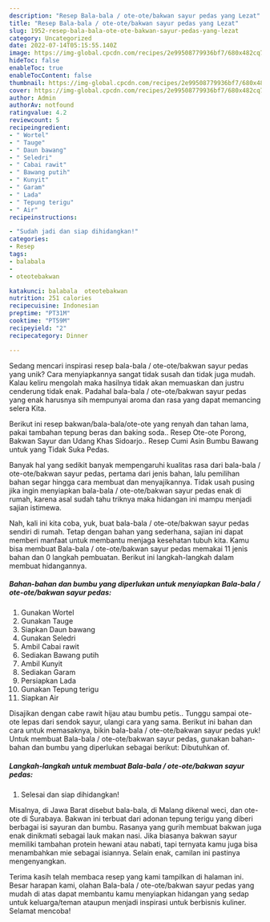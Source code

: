 ```yaml
---
description: "Resep Bala-bala / ote-ote/bakwan sayur pedas yang Lezat"
title: "Resep Bala-bala / ote-ote/bakwan sayur pedas yang Lezat"
slug: 1952-resep-bala-bala-ote-ote-bakwan-sayur-pedas-yang-lezat
category: Uncategorized
date: 2022-07-14T05:15:55.140Z
image: https://img-global.cpcdn.com/recipes/2e99508779936bf7/680x482cq70/bala-bala-ote-otebakwan-sayur-pedas-foto-resep-utama.jpg
hideToc: false
enableToc: true
enableTocContent: false
thumbnail: https://img-global.cpcdn.com/recipes/2e99508779936bf7/680x482cq70/bala-bala-ote-otebakwan-sayur-pedas-foto-resep-utama.jpg
cover: https://img-global.cpcdn.com/recipes/2e99508779936bf7/680x482cq70/bala-bala-ote-otebakwan-sayur-pedas-foto-resep-utama.jpg
author: Admin
authorAv: notfound
ratingvalue: 4.2
reviewcount: 5
recipeingredient:
- " Wortel"
- " Tauge"
- " Daun bawang"
- " Seledri"
- " Cabai rawit"
- " Bawang putih"
- " Kunyit"
- " Garam"
- " Lada"
- " Tepung terigu"
- " Air"
recipeinstructions:

- "Sudah jadi dan siap dihidangkan!"
categories:
- Resep
tags:
- balabala
- 
- oteotebakwan

katakunci: balabala  oteotebakwan 
nutrition: 251 calories
recipecuisine: Indonesian
preptime: "PT31M"
cooktime: "PT59M"
recipeyield: "2"
recipecategory: Dinner

---
```





Sedang mencari inspirasi resep bala-bala / ote-ote/bakwan sayur pedas yang unik? Cara menyiapkannya sangat tidak susah dan tidak juga mudah. Kalau keliru mengolah maka hasilnya tidak akan memuaskan dan justru cenderung tidak enak. Padahal bala-bala / ote-ote/bakwan sayur pedas yang enak harusnya sih mempunyai aroma dan rasa yang dapat memancing selera Kita.





Berikut ini resep bakwan/bala-bala/ote-ote yang renyah dan tahan lama, pakai tambahan tepung beras dan baking soda.. Resep Ote-ote Porong, Bakwan Sayur dan Udang Khas Sidoarjo.. Resep Cumi Asin Bumbu Bawang untuk yang Tidak Suka Pedas.

Banyak hal yang sedikit banyak mempengaruhi kualitas rasa dari bala-bala / ote-ote/bakwan sayur pedas, pertama dari jenis bahan, lalu pemilihan bahan segar hingga cara membuat dan menyajikannya. Tidak usah pusing jika ingin menyiapkan bala-bala / ote-ote/bakwan sayur pedas enak di rumah, karena asal sudah tahu triknya maka hidangan ini mampu menjadi sajian istimewa.






Nah, kali ini kita coba, yuk, buat bala-bala / ote-ote/bakwan sayur pedas sendiri di rumah. Tetap dengan bahan yang sederhana, sajian ini dapat memberi manfaat untuk membantu menjaga kesehatan tubuh kita. Kamu bisa membuat Bala-bala / ote-ote/bakwan sayur pedas memakai 11 jenis bahan dan 0 langkah pembuatan. Berikut ini langkah-langkah dalam membuat hidangannya.

<!--inarticleads1-->

##### Bahan-bahan dan bumbu yang diperlukan untuk menyiapkan Bala-bala / ote-ote/bakwan sayur pedas:

1. Gunakan  Wortel
1. Gunakan  Tauge
1. Siapkan  Daun bawang
1. Gunakan  Seledri
1. Ambil  Cabai rawit
1. Sediakan  Bawang putih
1. Ambil  Kunyit
1. Sediakan  Garam
1. Persiapkan  Lada
1. Gunakan  Tepung terigu
1. Siapkan  Air


Disajikan dengan cabe rawit hijau atau bumbu petis.. Tunggu sampai ote-ote lepas dari sendok sayur, ulangi cara yang sama. Berikut ini bahan dan cara untuk memasaknya, bikin bala-bala / ote-ote/bakwan sayur pedas yuk! Untuk membuat Bala-bala / ote-ote/bakwan sayur pedas, gunakan bahan-bahan dan bumbu yang diperlukan sebagai berikut: Dibutuhkan of. 

<!--inarticleads2-->

##### Langkah-langkah untuk membuat Bala-bala / ote-ote/bakwan sayur pedas:


1. Selesai dan siap dihidangkan!

Misalnya, di Jawa Barat disebut bala-bala, di Malang dikenal weci, dan ote-ote di Surabaya. Bakwan ini terbuat dari adonan tepung terigu yang diberi berbagai isi sayuran dan bumbu. Rasanya yang gurih membuat bakwan juga enak dinikmati sebagai lauk makan nasi. Jika biasanya bakwan sayur memiliki tambahan protein hewani atau nabati, tapi ternyata kamu juga bisa menambahkan mie sebagai isiannya. Selain enak, camilan ini pastinya mengenyangkan. 

Terima kasih telah membaca resep yang kami tampilkan di halaman ini. Besar harapan kami, olahan Bala-bala / ote-ote/bakwan sayur pedas yang mudah di atas dapat membantu kamu menyiapkan hidangan yang sedap untuk keluarga/teman ataupun menjadi inspirasi untuk berbisnis kuliner. Selamat mencoba!
